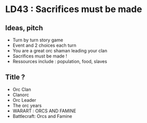 # LD43 : Sacrifices must be made

## Ideas, pitch

- Turn by turn story game
- Event and 2 choices each turn
- You are a great orc shaman leading your clan
- Sacrifices must be made !
- Ressources include : population, food, slaves

## Title ?

- Orc Clan
- Clanorc
- Orc Leader
- The orc years
- WARART : ORCS AND FAMINE
- Battlecraft: Orcs and Famine
